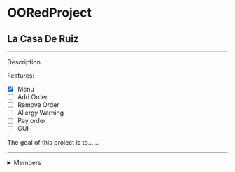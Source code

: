 # OORedProject #

## La Casa De Ruiz ##
 - - - -

Description

Features:
 - [x] Menu
 - [ ] Add Order
 - [ ] Remove Order
 - [ ] Allergy Warning
 - [ ] Pay order
 - [ ] GUI

The goal of this project is to......

 - - - -
 
<details>
  <summary>Members</summary>
 
  <p>Emmanuel Renaldo C. Malino</p>
  <p>Allana A. Navajas</p>
</details>

